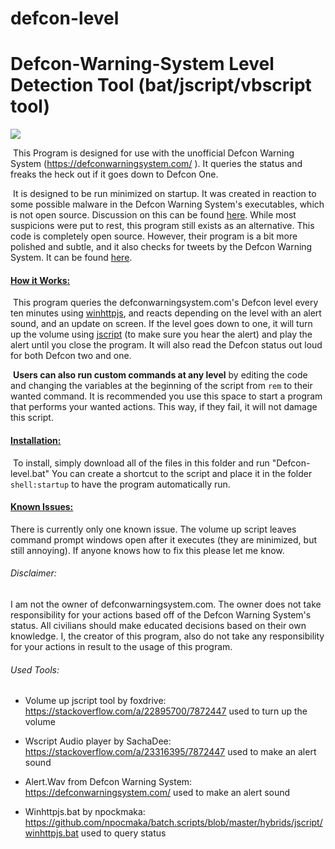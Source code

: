 # defcon-level
# Defcon-Warning-System Level Detection Tool (bat/jscript/vbscript tool)

![](https://i.imgur.com/P4cFzUJ.png)

​    This Program is designed for use with the unofficial Defcon Warning System (https://defconwarningsystem.com/ ). It queries the status and freaks the heck out if it goes down to Defcon One.

​    It is designed to be run minimized on startup. It was created in reaction to some possible malware in the Defcon Warning System's executables, which is not open source. Discussion on this can be found [here](https://www.defconwarningsystem.com/phpBB3/viewtopic.php?f=24&t=13798). While most suspicions were put to rest, this program still exists as an alternative. This code is completely open source. However, their program is a bit more polished and subtle, and it also checks for tweets by the Defcon Warning System. It can be found [here](https://defconwarningsystem.com/links-tools/#Applications).


#### <u>**How it Works:**</u>

​    This program queries the defconwarningsystem.com's Defcon level every ten minutes using [winhttpjs](https://github.com/npocmaka/batch.scripts/blob/master/hybrids/jscript/winhttpjs.bat), and reacts depending on the level with an alert sound, and an update on screen. If the level goes down to one, it will turn up the volume using [jscript](https://stackoverflow.com/a/22895700/7872447) (to make sure you hear the alert) and play the alert until you close the program. It will also read the Defcon status out loud for both Defcon two and one.

​	**Users can also run custom commands at any level** by editing the code and changing the variables at the beginning of the script from `rem` to their wanted command. It is recommended you use this space to start a program that performs your wanted actions. This way, if they fail, it will not damage this script.


#### <u>**Installation:**</u>
​    To install, simply download all of the files in this folder and run "Defcon-level.bat" You can create a shortcut to the script and place it in the folder `shell:startup` to have the program automatically run.

#### <u>Known Issues:</u>

   There is currently only one known issue. The volume up script leaves command prompt windows open after it executes (they are minimized, but still annoying). If anyone knows how to fix this please let me know.





###### Disclaimer:

   I am not the owner of defconwarningsystem.com. The owner does not take responsibility for your actions based off of the Defcon Warning System's status. All civilians should make educated decisions based on their own knowledge. I, the creator of this program, also do not take any responsibility for your actions in result to the usage of this program.

###### Used Tools:

- Volume up jscript tool by foxdrive: https://stackoverflow.com/a/22895700/7872447 used to turn up the volume

- Wscript Audio player by SachaDee: https://stackoverflow.com/a/23316395/7872447  used to make an alert sound

- Alert.Wav from Defcon Warning System: https://defconwarningsystem.com/  used to make an alert sound

- Winhttpjs.bat by npockmaka:  https://github.com/npocmaka/batch.scripts/blob/master/hybrids/jscript/winhttpjs.bat  used to query status
